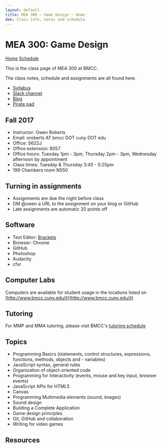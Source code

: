 ```yaml
---
layout: default
title: MEA 300 ~ Game Design ~ Home
dek: Class info, notes and schedule
---
```

# MEA 300: Game Design

[Home](index.html) [Schedule](schedule.html)

This is the class page of MEA 300 at BMCC.

The class notes, schedule and assignments are all found here.
<ul>
	<li><a href="https://docs.google.com/document/d/1NSgIqeiew5Jrap1xUjwmvWuU1OP0GduUfIArsi4jDTQ/edit?usp=sharing" target="blank">Syllabus</a></li>
	<li><a href="https://mea300.slack.com/" target="blank">Slack channel</a></li>
	<li><a href="https://medium.com/mea-300-game-design" target="blank">Blog</a></li>
	<li><a href="http://piratepad.net/mea300" target="blank">Pirate pad</a></li>
</ul>


## Fall 2017
- Instructor: Owen Roberts
- Email: oroberts AT bmcc DOT cuny  DOT edu
- Office: S622J
- Office extension: 8057
- Office hours: Tuesday 1pm - 3pm, Thursday 2pm - 3pm, Wednesday afternoon by appointment
- Class times: Tuesday & Thursday 3:45 - 5:25pm
- 199 Chambers room N550

## Turning in assignments

- Assignments are due the night before class
- DM @owen a URL to the assignment on your blog or GitHub
- Late assignments are automatic 20 points off

## Software
- Text Editor: [Brackets](http://brackets.io/)
- Browser: Chrome
- GitHub
- Photoshop
- Audacity
- cfxr


## Computer Labs

Computers are available for student usage in the locations listed on [http://www.bmcc.cuny.edu/it](http://www.bmcc.cuny.edu/it)

## Tutoring

For MMP and MMA tutoring, please visit BMCC's [tutoring schedule](http://www.bmcc.cuny.edu/lrc/schedule.jsp)

## Topics
- Programming Basics (statements, control structures, expressions, functions, methods, objects and - variables)
- JavaScript syntax, general rules
- Organization of object-oriented code
- Programming for Interactivity (events, mouse and key input, browser events)
- JavaScript APIs for HTML5
- Canvas
- Programming Multimedia elements (sound, images)
- Sound design
- Building a Complete Application
- Game design principles
- Git, GitHub and collaboration
- Writing for video games

## Resources

